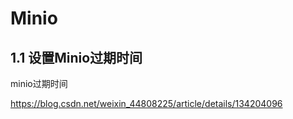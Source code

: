 # Minio

## 1.1 设置Minio过期时间

minio过期时间

https://blog.csdn.net/weixin_44808225/article/details/134204096